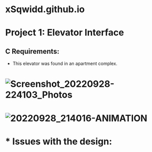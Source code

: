 # xSqwidd.github.io
# Project 1: Elevator Interface

## C Requirements:
* This elevator was found in an apartment complex.
# ![Screenshot_20220928-224103_Photos](https://user-images.githubusercontent.com/110496042/192934966-180f5545-cbbe-42d9-b77d-1d9de9272e79.jpg)


# ![20220928_214016-ANIMATION](https://user-images.githubusercontent.com/110496042/192932177-08cd38c2-3a32-4d6c-9462-f2de4258a819.gif)

# * Issues with the design:
